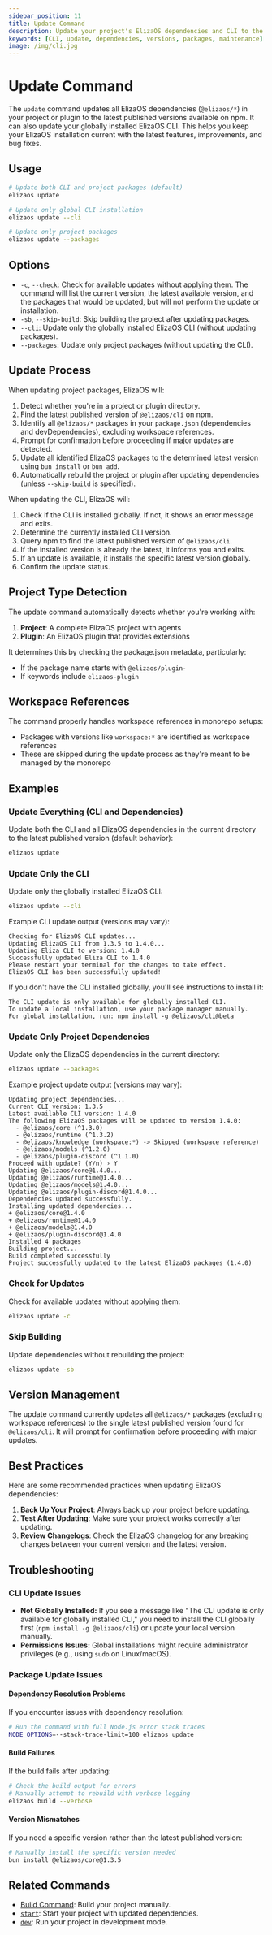 ```yaml
---
sidebar_position: 11
title: Update Command
description: Update your project's ElizaOS dependencies and CLI to the latest published versions
keywords: [CLI, update, dependencies, versions, packages, maintenance]
image: /img/cli.jpg
---
```


# Update Command

The `update` command updates all ElizaOS dependencies (`@elizaos/*`) in your project or plugin to the latest published versions available on npm. It can also update your globally installed ElizaOS CLI. This helps you keep your ElizaOS installation current with the latest features, improvements, and bug fixes.

## Usage

```bash
# Update both CLI and project packages (default)
elizaos update

# Update only global CLI installation
elizaos update --cli

# Update only project packages
elizaos update --packages
```

## Options

- `-c`, `--check`: Check for available updates without applying them. The command will list the current version, the latest available version, and the packages that would be updated, but will not perform the update or installation.
- `-sb`, `--skip-build`: Skip building the project after updating packages.
- `--cli`: Update only the globally installed ElizaOS CLI (without updating packages).
- `--packages`: Update only project packages (without updating the CLI).

## Update Process

When updating project packages, ElizaOS will:

1. Detect whether you're in a project or plugin directory.
2. Find the latest published version of `@elizaos/cli` on npm.
3. Identify all `@elizaos/*` packages in your `package.json` (dependencies and devDependencies), excluding workspace references.
4. Prompt for confirmation before proceeding if major updates are detected.
5. Update all identified ElizaOS packages to the determined latest version using `bun install` or `bun add`.
6. Automatically rebuild the project or plugin after updating dependencies (unless `--skip-build` is specified).

When updating the CLI, ElizaOS will:

1. Check if the CLI is installed globally. If not, it shows an error message and exits.
2. Determine the currently installed CLI version.
3. Query npm to find the latest published version of `@elizaos/cli`.
4. If the installed version is already the latest, it informs you and exits.
5. If an update is available, it installs the specific latest version globally.
6. Confirm the update status.

## Project Type Detection

The update command automatically detects whether you're working with:

1. **Project**: A complete ElizaOS project with agents
2. **Plugin**: An ElizaOS plugin that provides extensions

It determines this by checking the package.json metadata, particularly:

- If the package name starts with `@elizaos/plugin-`
- If keywords include `elizaos-plugin`

## Workspace References

The command properly handles workspace references in monorepo setups:

- Packages with versions like `workspace:*` are identified as workspace references
- These are skipped during the update process as they're meant to be managed by the monorepo

## Examples

### Update Everything (CLI and Dependencies)

Update both the CLI and all ElizaOS dependencies in the current directory to the latest published version (default behavior):

```bash
elizaos update
```

### Update Only the CLI

Update only the globally installed ElizaOS CLI:

```bash
elizaos update --cli
```

Example CLI update output (versions may vary):

```
Checking for ElizaOS CLI updates...
Updating ElizaOS CLI from 1.3.5 to 1.4.0...
Updating Eliza CLI to version: 1.4.0
Successfully updated Eliza CLI to 1.4.0
Please restart your terminal for the changes to take effect.
ElizaOS CLI has been successfully updated!
```

If you don't have the CLI installed globally, you'll see instructions to install it:

```
The CLI update is only available for globally installed CLI.
To update a local installation, use your package manager manually.
For global installation, run: npm install -g @elizaos/cli@beta
```

### Update Only Project Dependencies

Update only the ElizaOS dependencies in the current directory:

```bash
elizaos update --packages
```

Example project update output (versions may vary):

```
Updating project dependencies...
Current CLI version: 1.3.5
Latest available CLI version: 1.4.0
The following ElizaOS packages will be updated to version 1.4.0:
  - @elizaos/core (^1.3.0)
  - @elizaos/runtime (^1.3.2)
  - @elizaos/knowledge (workspace:*) -> Skipped (workspace reference)
  - @elizaos/models (^1.2.0)
  - @elizaos/plugin-discord (^1.1.0)
Proceed with update? (Y/n) › Y
Updating @elizaos/core@1.4.0...
Updating @elizaos/runtime@1.4.0...
Updating @elizaos/models@1.4.0...
Updating @elizaos/plugin-discord@1.4.0...
Dependencies updated successfully.
Installing updated dependencies...
+ @elizaos/core@1.4.0
+ @elizaos/runtime@1.4.0
+ @elizaos/models@1.4.0
+ @elizaos/plugin-discord@1.4.0
Installed 4 packages
Building project...
Build completed successfully
Project successfully updated to the latest ElizaOS packages (1.4.0)
```

### Check for Updates

Check for available updates without applying them:

```bash
elizaos update -c
```

### Skip Building

Update dependencies without rebuilding the project:

```bash
elizaos update -sb
```

## Version Management

The update command currently updates all `@elizaos/*` packages (excluding workspace references) to the single latest published version found for `@elizaos/cli`. It will prompt for confirmation before proceeding with major updates.

## Best Practices

Here are some recommended practices when updating ElizaOS dependencies:

1. **Back Up Your Project**: Always back up your project before updating.
2. **Test After Updating**: Make sure your project works correctly after updating.
3. **Review Changelogs**: Check the ElizaOS changelog for any breaking changes between your current version and the latest version.

## Troubleshooting

### CLI Update Issues

- **Not Globally Installed:** If you see a message like "The CLI update is only available for globally installed CLI," you need to install the CLI globally first (`npm install -g @elizaos/cli`) or update your local version manually.
- **Permissions Issues:** Global installations might require administrator privileges (e.g., using `sudo` on Linux/macOS).

### Package Update Issues

#### Dependency Resolution Problems

If you encounter issues with dependency resolution:

```bash
# Run the command with full Node.js error stack traces
NODE_OPTIONS=--stack-trace-limit=100 elizaos update
```

#### Build Failures

If the build fails after updating:

```bash
# Check the build output for errors
# Manually attempt to rebuild with verbose logging
elizaos build --verbose
```

#### Version Mismatches

If you need a specific version rather than the latest published version:

```bash
# Manually install the specific version needed
bun install @elizaos/core@1.3.5
```

## Related Commands

- [Build Command](./build.md): Build your project manually.
- [`start`](./start.md): Start your project with updated dependencies.
- [`dev`](./dev.md): Run your project in development mode.
